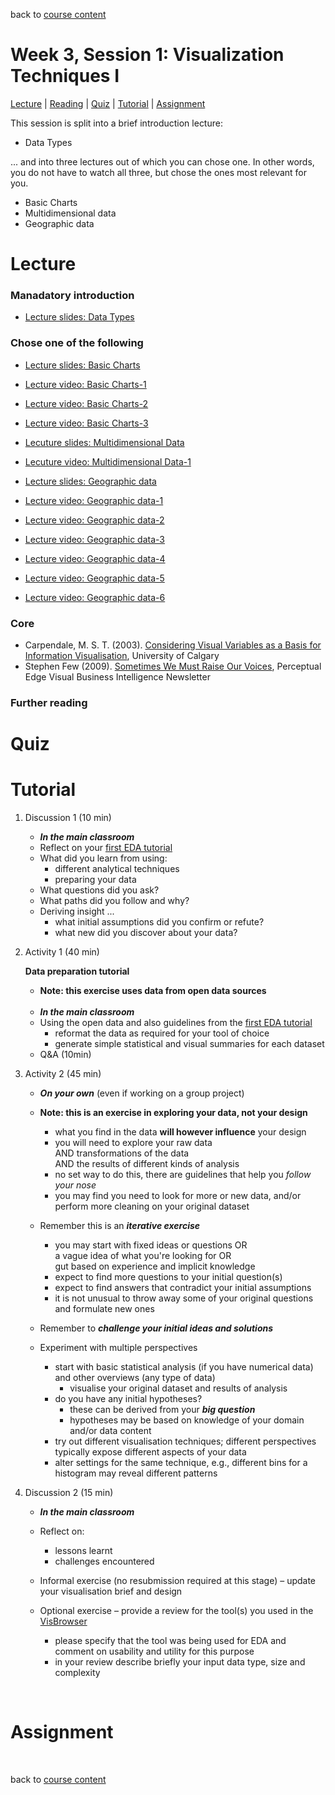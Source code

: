 back to [course content](index)


# Week 3, Session 1: Visualization Techniques I

[Lecture](#lecture) | [Reading](#reading) | [Quiz](#quiz) | [Tutorial](#tutorial-design-sketching) | [Assignment](#assignment)

This session is split into a brief introduction lecture:

* Data Types

... and into three lectures out of which you can chose one. In other words, you do not have to watch all three, but chose the ones most relevant for you.

* Basic Charts
* Multidimensional data
* Geographic data


# Lecture 

### Manadatory introduction
* [Lecture slides: Data Types](files/3-Data-Types.pdf)  

### Chose one of the following

* [Lecture slides: Basic Charts](files/3-Basic-Charts.pdf)  
* [Lecture video: Basic Charts-1](https://drive.google.com/file/d/1GY_lwnmeA0AvE_jv6uH1a0ILnu5rQ4zt/view?usp=sharing)
* [Lecture video: Basic Charts-2](https://drive.google.com/file/d/1ZKmD132J0PXp7sZnbyes0Y_PSjgkOJYK/view?usp=sharing)
* [Lecture video: Basic Charts-3](https://drive.google.com/file/d/1get7_tvs9KGobV0hG6pHdnzBGBbWG8uJ/view?usp=sharing)


* [Lecuture slides: Multidimensional Data](files/3-MultivariateData.pdf)
* [Lecuture video: Multidimensional Data-1]()


* [Lecture slides: Geographic data](files/3-Geographic.pdf)  
* [Lecture video: Geographic data-1](https://drive.google.com/file/d/1eIebWZRHLYmAF06_3U9DiuoNNRR-DVCk/view?usp=sharing)  
* [Lecture video: Geographic data-2](https://drive.google.com/file/d/1eLNm5QFb7n-41kQeMcHTYDm_yhuGrl5-/view?usp=sharing)  
* [Lecture video: Geographic data-3](https://drive.google.com/file/d/1eLNm5QFb7n-41kQeMcHTYDm_yhuGrl5-/view?usp=sharing)  
* [Lecture video: Geographic data-4](https://drive.google.com/file/d/1YMCYG8Zy0741SO30z1rvLnqDCc3AKZ07/view?usp=sharing)  
* [Lecture video: Geographic data-5](https://drive.google.com/file/d/1YMCYG8Zy0741SO30z1rvLnqDCc3AKZ07/view?usp=sharing)  
* [Lecture video: Geographic data-6](https://drive.google.com/file/d/1rT26X2QwtFUc0xT1BRNrg1wKg8tQg2Mw/view?usp=sharing)  


### Core
* Carpendale, M. S. T.  (2003). [Considering Visual Variables as a Basis for Information Visualisation](http://dx.doi.org/10.11575/PRISM/30495), University of Calgary
* Stephen Few (2009). [Sometimes We Must Raise Our Voices](http://www.perceptualedge.com/articles/visual_business_intelligence/sometimes_we_must_raise_our_voices.pdf), Perceptual Edge Visual Business Intelligence Newsletter

### Further reading

# Quiz

# Tutorial

1. Discussion 1 (10 min)
    * ***In the main classroom***
    * Reflect on your [first EDA tutorial](tutorials.md#1-2b)
    * What did you learn from using:
        - different analytical techniques
        - preparing your data
    - What questions did you ask?
    - What paths did you follow and why?
    - Deriving insight ...
        - what initial assumptions did you confirm or refute?
        - what new did you discover about your data?

1. Activity 1 (40 min) 

   __Data preparation tutorial__
      * __Note: this exercise uses data from open data sources__
    <!--  * This exercise uses data from National Records Scotland's 2019 population estimates<sup>[1](#ref-nrs-2019pop_estimates)</sup> and the time series<sup>[2](#ref-nrs-2019time_series)</sup> data-->
    <br />
    
    * ***In the main classroom***
    * Using the open data and also guidelines from the  [first EDA tutorial](tutorials.md#1-2b)
        - reformat the data as required for your tool of choice
        - generate simple statistical and visual summaries for each dataset
    * Q&A (10min)  

1. Activity 2 (45 min)
    * ***On your own*** (even if working on a group project)
  
    * __Note: this is an exercise in exploring your data, not your design__
        - what you find in the data __will however influence__ your design
        - you will need to explore your raw data  
            AND transformations of the data  
            AND the results of different kinds of analysis
        - no set way to do this, there are guidelines that help you _follow your nose_
        - you may find you need to look for more or new data, and/or perform more cleaning on your original dataset
    * Remember this is an ___iterative exercise___
        - you may start with fixed ideas or questions OR  
              a vague idea of what you're looking for OR  
              gut based on experience and implicit knowledge
        - expect to find more questions to your initial question(s)
        - expect to find answers that contradict your initial assumptions
        - it is not unusual to throw away some of your original questions and formulate new ones
    * Remember to ___challenge your initial ideas and solutions___
    * Experiment with multiple perspectives
        - start with basic statistical analysis (if you have numerical data) and other overviews (any type of data)
            - visualise your original dataset and results of analysis
        - do you have any initial hypotheses?
            - these can be derived from your ___big question___
            - hypotheses may be based on knowledge of your domain and/or data content
        - try out different visualisation techniques; different perspectives typically expose different aspects of your data
        - alter settings for the same technique, e.g., different bins for a histogram may reveal different patterns
  
  
1. Discussion 2 (15 min)
    * ***In the main classroom***
    * Reflect on:
      - lessons learnt
      - challenges encountered

    * Informal exercise (no resubmission required at this stage) &ndash; update your visualisation brief and design
    * Optional exercise &ndash; provide a review for the tool(s) you used in the [VisBrowser](https://vistools.net)
        - please specify that the tool was being used for EDA and comment on usability and utility for this purpose
        - in your review describe briefly your input data type, size and complexity
<p>&nbsp;</p>

# Assignment

<p>&nbsp;</p>

back to [course content](index)
